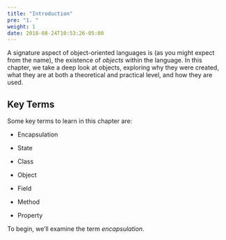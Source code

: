 ```yaml
---
title: "Introduction"
pre: "1. "
weight: 1
date: 2018-08-24T10:53:26-05:00
---
```

A signature aspect of object-oriented languages is (as you might expect from the name), the existence of *objects* within the language.  In this chapter, we take a deep look at objects, exploring why they were created, what they are at both a theoretical and practical level, and how they are used.

## Key Terms

Some key terms to learn in this chapter are:

* Encapsulation

* State

* Class

* Object

* Field

* Method

* Property

To begin, we’ll examine the term *encapsulation*.

